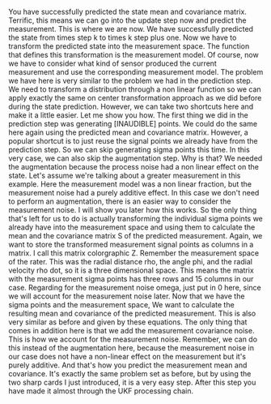 You have successfully predicted the state mean and covariance matrix. Terrific, this means we can go into the update step now and predict the measurement. This is where we are now. We have successfully predicted the state from times step k to times k step plus one. Now we have to transform the predicted state into the measurement space. The function that defines this transformation is the measurement model. Of course, now we have to consider what kind of sensor produced the current measurement and use the corresponding measurement model. The problem we have here is very similar to the problem we had in the prediction step. We need to transform a distribution through a non linear function so we can apply exactly the same on center transformation approach as we did before during the state prediction. However, we can take two shortcuts here and make it a little easier. Let me show you how. The first thing we did in the prediction step was generating [INAUDIBLE] points. We could do the same here again using the predicted mean and covariance matrix. However, a popular shortcut is to just reuse the signal points we already have from the prediction step. So we can skip generating sigma points this time. In this very case, we can also skip the augmentation step. Why is that? We needed the augmentation because the process noise had a non linear effect on the state. Let's assume we're talking about a greater measurement in this example. Here the measurement model was a non linear fraction, but the measurement noise had a purely additive effect. In this case we don't need to perform an augmentation, there is an easier way to consider the measurement noise. I will show you later how this works. So the only thing that's left for us to do is actually transforming the individual sigma points we already have into the measurement space and using them to calculate the mean and the covariance matrix S of the predicted measurement. Again, we want to store the transformed measurement signal points as columns in a matrix. I call this matrix colorgraphic Z. Remember the measurement space of the rater. This was the radial distance rho, the angle phi, and the radial velocity rho dot, so it is a three dimensional space. This means the matrix with the measurement sigma points has three rows and 15 columns in our case. Regarding for the measurement noise omega, just put in 0 here, since we will account for the measurement noise later. Now that we have the sigma points and the measurement space, We want to calculate the resulting mean and covariance of the predicted measurement. This is also very similar as before and given by these equations. The only thing that comes in addition here is that we add the measurement covariance noise. This is how we account for the measurement noise. Remember, we can do this instead of the augmentation here, because the measurement noise in our case does not have a non-linear effect on the measurement but it's purely additive. And that's how you predict the measurement mean and covariance. It's exactly the same problem set as before, but by using the two sharp cards I just introduced, it is a very easy step. After this step you have made it almost through the UKF processing chain. 
